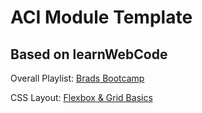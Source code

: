 # ACI Module Template
 ## Based on learnWebCode
 
 Overall Playlist: [Brads Bootcamp](https://youtube.com/playlist?list=PLpcSpRrAaOargYaCNYxZCiFIp9YTqEl-l)

 CSS Layout: 
 [Flexbox & Grid Basics](https://youtu.be/DJq6R2b0FoE)

 
